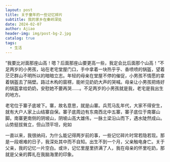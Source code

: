 ```yaml
---
layout: post
title: 关于童年的一些记忆碎片
subtitle: 我的家乡在秦岭深处
date: 2024-02-07
author: Ajiao
header-img: img/post-bg-2.jpg
catalog: true
tags:
  - 生活
---
```


“我要比对面那座山高！嗯？后面那座山要更高一些，我定会比后面那个山高！”不足两岁的小男孩，站在老宅堂屋门口，手中拿着一块热乎乎、香喷喷的锅盔，望着茫茫群山不明所以的暗暗立志。年轻的母亲在堂屋不停的催促，小男孩不情愿的拿着锅盔去了隔壁。路过木构的窗楞，能听见奶奶大声的哭喊。母亲让小男孩把烙好的锅盔拿给奶奶，安慰她不要再哭……。不足两岁的小男孩就是我，老宅是我出生的地方。

老宅位于寨子底坡下。寨，故名意思，就是山寨。兵荒马乱年代，大家不得安生，就有大户人家上山结寨自保。寨子底周边有东南西北中五寨，寨子底位于南寨山脚。南寨更南侧的阴坡山，阴坡山高大雄伟，一脉土梁沿山而下，遇水陡然成山。山势挺拔耸立，但山顶平坦，宛如




一直以来，我很纳闷，为什么能记得两岁前的事，一些记忆碎片时常若隐若现。那是一段艰难的日子，我深处其中而不自知。出生不到一个月，父亲触电身亡。关于父亲，我的记忆一片空白。或许，记忆里屋里挤满了人，我在母亲的怀里吃奶，那就是父亲的葬礼在我脑海里的印象。





